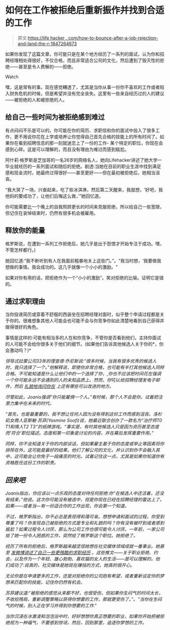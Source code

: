 # 如何在工作被拒绝后重新振作并找到合适的工作

> 原文:[https://life hacker . com/how-to-bounce-after-a-job-rejection-and-land-the-r-1847264673](https://lifehacker.com/how-to-bounce-back-after-a-job-rejection-and-land-the-r-1847264673)

如果你发现了这篇文章，你可能只是在某个地方经历了一系列的面试，认为你和招聘经理相处得很好，不仅合格，而且非常适合公司的文化，然后遭到了毁灭性的拒绝——甚至是令人费解的——拒绝。

Watch

嘿，这是常有的事。现在感觉糟透了，尤其是当你从事一份你不喜欢的工作或者陷入财务危机的时候，但是希望并没有完全丧失。这里有一些来自经历过的人的建议——被拒绝的人和被拒绝的人。

## 给自己一些时间为被拒绝感到难过

有点闷闷不乐是可以的。你可能在你的简历、求职信和你的面试中投入了很多工作，更不用说你花在上学或培养让你觉得自己首先合格的技能上的所有时间了。如果你在看到招聘信息的那一刻就迷恋上了一份的工作- 某个特定的职位，你现在会感到心碎。这是可以理解的，而且没有理由为难过而感到尴尬。

阿什莉·格罗斯是芝加哥的一名26岁的网络名人，她向Lifehacker讲述了她大学一毕业就经历的一系列面试和随后的拒绝。剧透:当她在目前的职业生涯中找到满足感和现金流时，她最终过得很好——甚至更好——但在最初被拒绝后，她相当沮丧。

“我大哭了一场，兴奋起来，吃了些冰淇淋，然后第二天醒来，我就想，‘好吧，我他妈的要成功了，让他们后悔这么做，’”她回忆道。

你可能需要比一个晚上的自我照顾更长的时间来克服拒绝，所以给自己一些宽限，但记住在哀悼结束时，仍然有很多机会被雇用。

## **释放你的能量**

格罗斯说，在遭到一系列工作拒绝后，她几乎是出于怨恨才开始专注于成功。嘿，不管怎样都行。)

她回忆道:“我不断听到有人在我面前粗暴地关上这些门。”。“我当时想，‘我要做我想做的事情。我会成功的。这几乎就像一个小小的激励。"

如果对你有用的话，把拒绝作为一个“小小的激励”。笑对拒绝的比喻。证明它是错的。

## **通过求职理由**

当你投递简历或穿着不舒服的西装坐在招聘经理对面时，似乎整个申请过程都是关于你的。很难想象其他人可能会也可能不会与你竞争你如此清楚地看到自己获得并做得很好的角色。

事情是这样的:可能有相当多的人在和你竞争，不管你是否看到他们，主持你面试的人可能不会给你很多关于他们的细节。(如果他们告诉其他候选人关于你的*，你会激动吗？)*

*领导忒拉蒙公司33年的理查德·乔尼斯说:“很多时候，当我有很多优秀的候选人时，我只选择了一个。”他解释说，即使你非常合格，也可能有半打其他候选人同样合格。不可能知道是什么让他们中的一个选择了你，,你也不应该把时间花在强调一个你可能永远不会遇到的人的未知品质上。然而，你*可以*给招聘经理发电子邮件，然后 [礼貌地询问你在](https://lifehacker.com/the-right-way-to-ask-why-you-didnt-get-a-job-1847244651) 上还有哪些可以改进的地方。*

*尽管如此，Joanis强调“你只能雇佣一个人。”有时候，那个人不会是你。试着把注意力集中在未来的时代。*

*“首先，也是最重要的，我不想让任何人因为没有得到这份工作而感到沮丧。洛杉矶女商人亚斯敏·苏菲(Yasmine Soofi)说，她最近联合创办了一款名为“治疗师T0 T1和情人T2 T3”的纸牌游戏。“事实是，有时其他候选人只是因为资历甚至态度而‘符合’职位描述。态度和第一印象是讨论的内容，并在幕后发挥重要作用。”*

*同样，你不会知道关于你的内部谈话，但如果雇主基于你的态度或举止等因素将你排除在外，这可能是最好的结果。他们了解公司的文化，并认识到你不会融入其中，这可能会让你免于一段痛苦的时光。试着记住这一点，尤其是如果你知道你有资格胜任这份工作的职责。*

## ***回来吧***

*Joanis指出，你应该以一点乐观的态度对待任何拒绝:你“在候选人中还活着，还没有结束，”他说。这次你可能没有被选中，但是你现在已经在招聘经理的雷达上了。如果——或者当—有一份适合你的工作出现，你会第一个知道。*

*不过，格罗斯指出，你不必总是表现得和蔼可亲。想想申请和面试的过程。你受到尊重了吗？你发现自己被拒绝的方式是专业和礼貌的吗？你有没有被吓到或者感到尴尬？如果过程令人讨厌，那么为公司工作也很可能令人讨厌。一年前，一家公司给了她一份令人困惑的工作，突然给了格罗斯这个职位。她拒绝了。*

*经历了所有的拒绝后，格罗斯越来越坚信她想在社交媒体领域成就一番事业。她甚至 [发微博讲述了自己一些更残酷的求职经历](https://twitter.com/EwdatsGROSS/status/1090370003289944064) 。这些推文——关于职业拒绝、约会，以及作为一个年轻、雄心勃勃、喜欢猫的女人的生活——是可以理解的。他们成功了:说真的，社交媒体是她现在赚钱的方式，她真的很开心。*

*无论你是在申请更多的工作，还是对拒绝你的公司抱有希望，或者重新设定你的梦想来匹配你的技能，记住你仍然有机会。*

*苏菲建议道:“被拒绝的感觉从来都不好，也很受伤，但如果你生闷气的时间太长，不收拾残局，重新调整策略以获得你想要的工作，那就更受伤了。”。"当你在生闷气的时候，别人正在学习并得到你想要的工作."*

*当你沉浸在冰激凌和泡泡浴中时，好好想想你真正想要的职业，如果你开始把被拒绝视为一种福气，不要感到惊讶。然后，回到那里，追逐你梦想的工作。*
